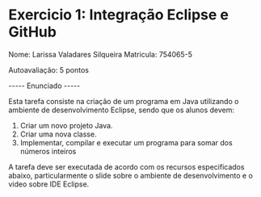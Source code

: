 # Exercicio 1: Integração Eclipse e GitHub

Nome: Larissa Valadares Silqueira
Matricula: 754065-5
 
Autoavaliação: 5 pontos

----- Enunciado -----

Esta tarefa consiste na criação de um programa em Java utilizando o ambiente de desenvolvimento Eclipse, sendo que os alunos devem:

1. Criar um novo projeto Java.
2. Criar uma nova classe.
3. Implementar, compilar e executar um programa para somar dos números inteiros

A tarefa deve ser executada de acordo com os recursos especificados abaixo, particularmente o slide sobre o ambiente de desenvolvimento e o video sobre IDE Eclipse.
